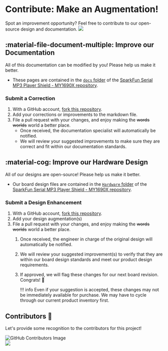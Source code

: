 # Contribute: Make an Augmentation!
Spot an improvement opportunity? Feel free to contribute to our open-source design and documentation. <a href="https://github.com/sparkfun/SparkFun_Serial_MP3_Player_Shield-MY1690X/pulls" alt="Pull Requests"><img src="https://img.shields.io/github/issues-pr/sparkfun/SparkFun_Serial_MP3_Player_Shield-MY1690X.svg" /></a>

## :material-file-document-multiple:&nbsp;Improve our Documentation
All of this documentation can be modified by you! Please help us make it better.

* These pages are contained in the [`docs` folder](https://github.com/sparkfun/SparkFun_Serial_MP3_Player_Shield-MY1690X/tree/main/docs) of the [SparkFun Serial MP3 Player Shield - MY1690X repository](https://github.com/sparkfun/SparkFun_Serial_MP3_Player_Shield-MY1690X).

<!-- ### :material-source-pull:&nbsp;Submit a Correction -->
### Submit a Correction

1. With a GitHub account, [fork this repository](https://github.com/sparkfun/SparkFun_Serial_MP3_Player_Shield-MY1690X/fork).
2. Add your corrections or improvements to the markdown file.
3. File a pull request with your changes, and enjoy making the ~~words~~ ~~worlds~~ world a better place.
	* Once received, the documentation specialist will automatically be notified.
	* We will review your suggested improvements to make sure they are correct and fit within our documentation standards.

## :material-cog:&nbsp;Improve our Hardware Design
All of our designs are open-source! Please help us make it better.

* Our board design files are contained in the [`Hardware` folder](https://github.com/sparkfun/SparkFun_Serial_MP3_Player_Shield-MY1690X/tree/main/Hardware) of the [SparkFun Serial MP3 Player Shield - MY1690X repository](https://github.com/sparkfun/SparkFun_Serial_MP3_Player_Shield-MY1690X).

<!-- ### :material-source-pull:&nbsp;Submit a Design Enhancement -->
### Submit a Design Enhancement

1. With a GitHub account, [fork this repository](https://github.com/sparkfun/SparkFun_Serial_MP3_Player_Shield-MY1690X/fork).
2. Add your design augmentation(s)
3. File a pull request with your changes, and enjoy making the ~~words~~ ~~worlds~~ world a better place.
	1. Once received, the engineer in charge of the original design will automatically be notified.
	2. We will review your suggested improvement(s) to verify that they are within our board design standards and meet our product design requirements.
	3. If approved, we will flag these changes for our next board revision. Congrats! 🍻

		!!! info
			Even if your suggestion is accepted, these changes may not be immediately available for purchase. We may have to cycle through our current product inventory first.

## Contributors&nbsp;:clap:
Let's provide some recognition to the contributors for this project!

![GitHub Contributors Image](https://contrib.rocks/image?repo=sparkfun/SparkFun_Serial_MP3_Player_Shield-MY1690X)
<br>
<a href="https://github.com/sparkfun/SparkFun_Serial_MP3_Player_Shield-MY1690X/pulls" alt="Pull Requests"><img src="https://img.shields.io/github/contributors/sparkfun/SparkFun_Serial_MP3_Player_Shield-MY1690X.svg" /></a>